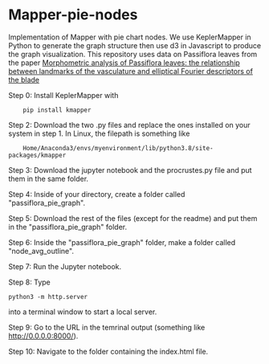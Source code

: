 # Mapper-pie-nodes
Implementation of Mapper with pie chart nodes. We use KeplerMapper in Python to generate the graph structure then use d3 in Javascript to produce the graph visualization. This repository uses data on Passiflora leaves from the paper [Morphometric analysis of Passiflora leaves: the relationship between landmarks of the vasculature and elliptical Fourier descriptors of the blade](https://academic.oup.com/gigascience/article/6/1/giw008/2865207?login=true#supplementary-data)

Step 0: Install KeplerMapper with

        pip install kmapper
        
Step 2: Download the two .py files and replace the ones installed on your system in step 1. In Linux, the filepath is something like

        Home/Anaconda3/envs/myenvironment/lib/python3.8/site-packages/kmapper
        
Step 3: Download the jupyter notebook and the procrustes.py file and put them in the same folder.

Step 4: Inside of your directory, create a folder called "passiflora_pie_graph".

Step 5: Download the rest of the files (except for the readme) and put them in the "passiflora_pie_graph" folder.

Step 6: Inside the "passiflora_pie_graph" folder, make a folder called "node_avg_outline".

Step 7: Run the Jupyter notebook.

Step 8: Type 

    python3 -m http.server 
    
into a terminal window to start a local server.

Step 9: Go to the URL in the temrinal output (something like http://0.0.0.0:8000/).

Step 10: Navigate to the folder containing the index.html file.
